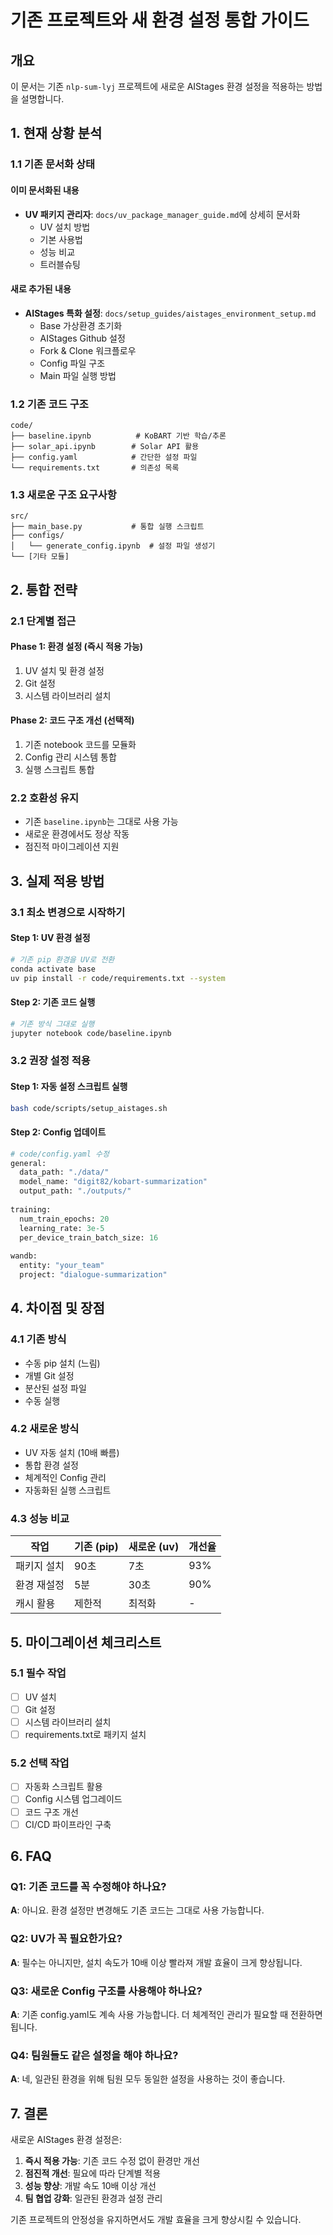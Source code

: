 # 기존 프로젝트와 새 환경 설정 통합 가이드

## 개요
이 문서는 기존 `nlp-sum-lyj` 프로젝트에 새로운 AIStages 환경 설정을 적용하는 방법을 설명합니다.

## 1. 현재 상황 분석

### 1.1 기존 문서화 상태

#### 이미 문서화된 내용
- **UV 패키지 관리자**: `docs/uv_package_manager_guide.md`에 상세히 문서화
  - UV 설치 방법
  - 기본 사용법
  - 성능 비교
  - 트러블슈팅

#### 새로 추가된 내용
- **AIStages 특화 설정**: `docs/setup_guides/aistages_environment_setup.md`
  - Base 가상환경 초기화
  - AIStages Github 설정
  - Fork & Clone 워크플로우
  - Config 파일 구조
  - Main 파일 실행 방법

### 1.2 기존 코드 구조
```
code/
├── baseline.ipynb          # KoBART 기반 학습/추론
├── solar_api.ipynb        # Solar API 활용
├── config.yaml            # 간단한 설정 파일
└── requirements.txt       # 의존성 목록
```

### 1.3 새로운 구조 요구사항
```
src/
├── main_base.py           # 통합 실행 스크립트
├── configs/
│   └── generate_config.ipynb  # 설정 파일 생성기
└── [기타 모듈]
```

## 2. 통합 전략

### 2.1 단계별 접근

#### Phase 1: 환경 설정 (즉시 적용 가능)
1. UV 설치 및 환경 설정
2. Git 설정
3. 시스템 라이브러리 설치

#### Phase 2: 코드 구조 개선 (선택적)
1. 기존 notebook 코드를 모듈화
2. Config 관리 시스템 통합
3. 실행 스크립트 통합

### 2.2 호환성 유지
- 기존 `baseline.ipynb`는 그대로 사용 가능
- 새로운 환경에서도 정상 작동
- 점진적 마이그레이션 지원

## 3. 실제 적용 방법

### 3.1 최소 변경으로 시작하기

#### Step 1: UV 환경 설정
```bash
# 기존 pip 환경을 UV로 전환
conda activate base
uv pip install -r code/requirements.txt --system
```

#### Step 2: 기존 코드 실행
```bash
# 기존 방식 그대로 실행
jupyter notebook code/baseline.ipynb
```

### 3.2 권장 설정 적용

#### Step 1: 자동 설정 스크립트 실행
```bash
bash code/scripts/setup_aistages.sh
```

#### Step 2: Config 업데이트
```python
# code/config.yaml 수정
general:
  data_path: "./data/"
  model_name: "digit82/kobart-summarization"
  output_path: "./outputs/"
  
training:
  num_train_epochs: 20
  learning_rate: 3e-5
  per_device_train_batch_size: 16
  
wandb:
  entity: "your_team"
  project: "dialogue-summarization"
```

## 4. 차이점 및 장점

### 4.1 기존 방식
- 수동 pip 설치 (느림)
- 개별 Git 설정
- 분산된 설정 파일
- 수동 실행

### 4.2 새로운 방식
- UV 자동 설치 (10배 빠름)
- 통합 환경 설정
- 체계적인 Config 관리
- 자동화된 실행 스크립트

### 4.3 성능 비교
| 작업 | 기존 (pip) | 새로운 (uv) | 개선율 |
|-----|-----------|------------|--------|
| 패키지 설치 | 90초 | 7초 | 93% |
| 환경 재설정 | 5분 | 30초 | 90% |
| 캐시 활용 | 제한적 | 최적화 | - |

## 5. 마이그레이션 체크리스트

### 5.1 필수 작업
- [ ] UV 설치
- [ ] Git 설정
- [ ] 시스템 라이브러리 설치
- [ ] requirements.txt로 패키지 설치

### 5.2 선택 작업
- [ ] 자동화 스크립트 활용
- [ ] Config 시스템 업그레이드
- [ ] 코드 구조 개선
- [ ] CI/CD 파이프라인 구축

## 6. FAQ

### Q1: 기존 코드를 꼭 수정해야 하나요?
**A**: 아니요. 환경 설정만 변경해도 기존 코드는 그대로 사용 가능합니다.

### Q2: UV가 꼭 필요한가요?
**A**: 필수는 아니지만, 설치 속도가 10배 이상 빨라져 개발 효율이 크게 향상됩니다.

### Q3: 새로운 Config 구조를 사용해야 하나요?
**A**: 기존 config.yaml도 계속 사용 가능합니다. 더 체계적인 관리가 필요할 때 전환하면 됩니다.

### Q4: 팀원들도 같은 설정을 해야 하나요?
**A**: 네, 일관된 환경을 위해 팀원 모두 동일한 설정을 사용하는 것이 좋습니다.

## 7. 결론

새로운 AIStages 환경 설정은:
1. **즉시 적용 가능**: 기존 코드 수정 없이 환경만 개선
2. **점진적 개선**: 필요에 따라 단계별 적용
3. **성능 향상**: 개발 속도 10배 이상 개선
4. **팀 협업 강화**: 일관된 환경과 설정 관리

기존 프로젝트의 안정성을 유지하면서도 개발 효율을 크게 향상시킬 수 있습니다.
